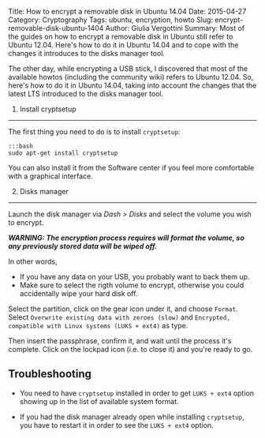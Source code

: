 Title: How to encrypt a removable disk in Ubuntu 14.04
Date: 2015-04-27
Category: Cryptography
Tags: ubuntu, encryption, howto
Slug: encrypt-removable-disk-ubuntu-1404
Author: Giulia Vergottini
Summary: Most of the guides on how to encrypt a removable disk in Ubuntu still refer to Ubuntu 12.04. Here's how to do it in Ubuntu 14.04 and to cope with the changes it introduces to the disks manager tool.

The other day, while encrypting a USB stick, I discovered that most of the available howtos (including the community wiki) refers to Ubuntu 12.04. So, here's how to do it in Ubuntu 14.04, taking into account the changes that the latest LTS introduced to the disks manager tool.

1. Install cryptsetup
---------------------

The first thing you need to do is to install `cryptsetup`:

    :::bash
    sudo apt-get install cryptsetup

You can also install it from the Software center if you feel more comfortable with a graphical interface.


2. Disks manager
----------------

Launch the disk manager via _Dash > Disks_ and select the volume you wish to encrypt.

_**WARNING: The encryption process requires will format the volume, so any previously stored data will be wiped off.**_

In other words,

* If you have any data on your USB, you probably want to back them up.
* Make sure to select the rigth volume to encrypt, otherwise you could accidentally wipe your hard disk off.

Select the partition, click on the gear icon under it, and choose `Format`. Select `Overwrite existing data with zeroes (slow)` and `Encrypted, compatible with Linux systems (LUKS + ext4)` as type.

Then insert the passphrase, confirm it, and wait until the process it's complete. Click on the lockpad icon (i.e. to close it) and you're ready to go.

Troubleshooting
---------------

* You need to have `cryptsetup` installed in order to get `LUKS + ext4` option showing up in the list of available system format.

* If you had the disk manager already open while installing `cryptsetup`, you have to restart it in order to see the `LUKS + ext4` option.
